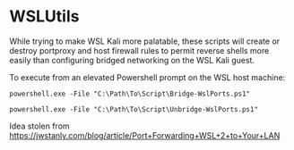 # WSLUtils

While trying to make WSL Kali more palatable, these scripts will create or destroy portproxy and host firewall rules to permit reverse shells more easily than configuring bridged networking on the WSL Kali guest.

To execute from an elevated Powershell prompt on the WSL host machine:

`powershell.exe -File "C:\Path\To\Script\Bridge-WslPorts.ps1"`

`powershell.exe -File "C:\Path\To\Script\Unbridge-WslPorts.ps1"`

Idea stolen from https://jwstanly.com/blog/article/Port+Forwarding+WSL+2+to+Your+LAN
